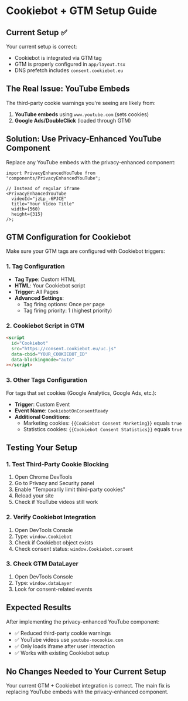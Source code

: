 # Cookiebot + GTM Setup Guide

## Current Setup ✅

Your current setup is correct:

- Cookiebot is integrated via GTM tag
- GTM is properly configured in `app/layout.tsx`
- DNS prefetch includes `consent.cookiebot.eu`

## The Real Issue: YouTube Embeds

The third-party cookie warnings you're seeing are likely from:

1. **YouTube embeds** using `www.youtube.com` (sets cookies)
2. **Google Ads/DoubleClick** (loaded through GTM)

## Solution: Use Privacy-Enhanced YouTube Component

Replace any YouTube embeds with the privacy-enhanced component:

```tsx
import PrivacyEnhancedYouTube from "components/PrivacyEnhancedYouTube";

// Instead of regular iframe
<PrivacyEnhancedYouTube
  videoId="jzLp_-6PJCE"
  title="Your Video Title"
  width={560}
  height={315}
/>;
```

## GTM Configuration for Cookiebot

Make sure your GTM tags are configured with Cookiebot triggers:

### 1. Tag Configuration

- **Tag Type**: Custom HTML
- **HTML**: Your Cookiebot script
- **Trigger**: All Pages
- **Advanced Settings**:
  - Tag firing options: Once per page
  - Tag firing priority: 1 (highest priority)

### 2. Cookiebot Script in GTM

```html
<script
  id="Cookiebot"
  src="https://consent.cookiebot.eu/uc.js"
  data-cbid="YOUR_COOKIEBOT_ID"
  data-blockingmode="auto"
></script>
```

### 3. Other Tags Configuration

For tags that set cookies (Google Analytics, Google Ads, etc.):

- **Trigger**: Custom Event
- **Event Name**: `CookiebotOnConsentReady`
- **Additional Conditions**:
  - Marketing cookies: `{{Cookiebot Consent Marketing}}` equals `true`
  - Statistics cookies: `{{Cookiebot Consent Statistics}}` equals `true`

## Testing Your Setup

### 1. Test Third-Party Cookie Blocking

1. Open Chrome DevTools
2. Go to Privacy and Security panel
3. Enable "Temporarily limit third-party cookies"
4. Reload your site
5. Check if YouTube videos still work

### 2. Verify Cookiebot Integration

1. Open DevTools Console
2. Type: `window.Cookiebot`
3. Check if Cookiebot object exists
4. Check consent status: `window.Cookiebot.consent`

### 3. Check GTM DataLayer

1. Open DevTools Console
2. Type: `window.dataLayer`
3. Look for consent-related events

## Expected Results

After implementing the privacy-enhanced YouTube component:

- ✅ Reduced third-party cookie warnings
- ✅ YouTube videos use `youtube-nocookie.com`
- ✅ Only loads iframe after user interaction
- ✅ Works with existing Cookiebot setup

## No Changes Needed to Your Current Setup

Your current GTM + Cookiebot integration is correct. The main fix is replacing YouTube embeds with the privacy-enhanced component.
